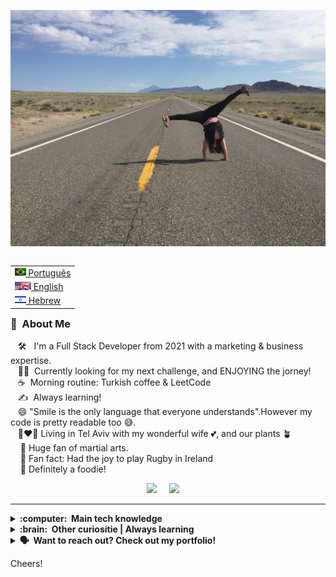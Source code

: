 

<img src="view.jpg"></img>

<table align="right">
 <tr><td><a href="README.md"><img src="br-flag.jpg" height="13"> Português</a></td></tr>
 <tr><td><a href="README_fr.md"><img src="eng-flag.svg" height="13"> English</a></td></tr>
 <tr><td><a href="README_pt.md"><img src="israel-flag.png" height="13"> Hebrew</a></td></tr>
</table>

### :space_invader: &nbsp;About Me


&nbsp;&nbsp;&nbsp;:hammer_and_wrench: &nbsp; I'm a Full Stack Developer from 2021 with a marketing & business expertise.\
&nbsp;&nbsp;&nbsp;:technologist: &nbsp;Currently looking for my next challenge, and ENJOYING the jorney!\
&nbsp;&nbsp;&nbsp;:coffee: &nbsp;Morning routine: Turkish coffee & LeetCode\
&nbsp;&nbsp;&nbsp;:writing_hand: &nbsp;Always learning!\
&nbsp;&nbsp;&nbsp;😄 "Smile is the only language that everyone understands".However my code is pretty readable too 😅.\
&nbsp;&nbsp;&nbsp;👩‍❤️‍👩 Living in Tel Aviv with my wonderful wife :two_hearts:, and our plants 🪴\
&nbsp;&nbsp;&nbsp;&nbsp;🥋 Huge fan of martial arts.\
&nbsp;&nbsp;&nbsp;&nbsp;🏉 Fan fact: Had the joy to play Rugby in Ireland\
&nbsp;&nbsp;&nbsp;&nbsp;🥘 Definitely a foodie!


<p align="center">
  <a href="mailto:mairagalvao01@gmail.com?subject=Hey%20Maira%20"><img src="https://img.shields.io/badge/gmail-%23D14836.svg?&style=for-the-badge&logo=gmail&logoColor=white" /></a>&nbsp;&nbsp;&nbsp;&nbsp;
 <a href="https://www.linkedin.com/in/maira-galvao"><img src="https://img.shields.io/badge/linkedin-%230077B5.svg?&style=for-the-badge&logo=linkedin&logoColor=white" /></a>&nbsp;&nbsp;&nbsp;&nbsp;

<hr/>

<details>
  <summary><b>:computer: &nbsp;Main tech knowledge</b></summary>
  <br/>

![Python](https://img.shields.io/badge/PYTHON-007396.svg?&style=flat&logo=python&logoColor=white)&nbsp;
![React](https://img.shields.io/badge/REACT-DD0031.svg?&style=flat&logo=react&logoColor=white)&nbsp;
![HTML5](https://img.shields.io/badge/HTML5-E34F26.svg?&style=flat&logo=html5&logoColor=white)&nbsp;
![CSS3](https://img.shields.io/badge/CSS3-%231572B6.svg?&style=flat&logo=css3&logoColor=white)&nbsp;
![JavaScript](https://img.shields.io/badge/JAVASCRIPT-323330.svg?&style=flat&logo=javascript&logoColor=%23F7DF1E)&nbsp;
![TypeScript](https://img.shields.io/badge/TYPESCRIPT-%23007ACC.svg?&style=flat&logo=typescript&logoColor=white)&nbsp;\
![Git](https://img.shields.io/badge/GIT-%23F05033.svg?&style=flat&logo=git&logoColor=white)&nbsp;
![GitHub](https://img.shields.io/badge/GITHUB-%23121011.svg?&style=flat&logo=github&logoColor=white)&nbsp;
![MySQL](https://img.shields.io/badge/MYSQL-4479A1.svg?&style=flat&logo=mariadb&logoColor=white)
![LINUX](https://img.shields.io/badge/LINUX-FCC624?style=flat-square&logo=linux&logoColor=black)
![VSCode](https://img.shields.io/badge/VSCODE-007ACC.svg?&style=flat&logo=visual-studio-code)&nbsp;
![MaterialUI](https://img.shields.io/badge/MATERIALUI-007ACC.svg?&style=flat&logo=material-ui)&nbsp;
![NodeJS](https://img.shields.io/badge/NODEJS-339933.svg?&style=flat&logo=node.js&logoColor=white)&nbsp;
</details>

<details>
  <summary><b>:brain: &nbsp;Other curiositie | Always learning</b></summary>
  <br/>

![PHOTOSHOP](https://img.shields.io/badge/PHOTOSHOP-31A8FF.svg?&style=flat&logo=adobe-photoshop&logoColor=white)&nbsp;
![Games](https://img.shields.io/badge/GAMES-31A8FF.svg?&style=flat&logo=games&logoColor=white)&nbsp;

</details>

<details>
  <summary><b> 🗣️ &nbsp;Want to reach out? Check out my portfolio!</b></summary>
  <br/>
<p align="center"> 
 <a href="https://maira-galvao-portfolio.web.app/"><img src="https://img.shields.io/badge/portfolio-%230077B5.svg?&style=for-the-badge&logo=portfolio&logoColor=white" /></a>
 
 
</details>
 
 
Cheers! 
